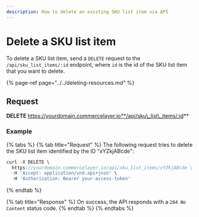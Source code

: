 ```yaml
---
description: How to delete an existing SKU list item via API
---
```


# Delete a SKU list item

To delete a SKU list item, send a `DELETE` request to the `/api/sku_list_items/:id` endpoint, where `id` is the id of the SKU list item that you want to delete.

{% page-ref page="../../deleting-resources.md" %}

## Request

**DELETE** https://yourdomain.commercelayer.io**/api/sku\_list\_items/:id**

### Example

{% tabs %}
{% tab title="Request" %}
The following request tries to delete the SKU list item identified by the ID "xYZkjABcde":

```javascript
curl -X DELETE \
  https://yourdomain.commercelayer.io/api/sku_list_items/xYZkjABcde \
  -H 'Accept: application/vnd.api+json' \
  -H 'Authorization: Bearer your-access-token'
```
{% endtab %}

{% tab title="Response" %}
On success, the API responds with a `204 No Content` status code.
{% endtab %}
{% endtabs %}

